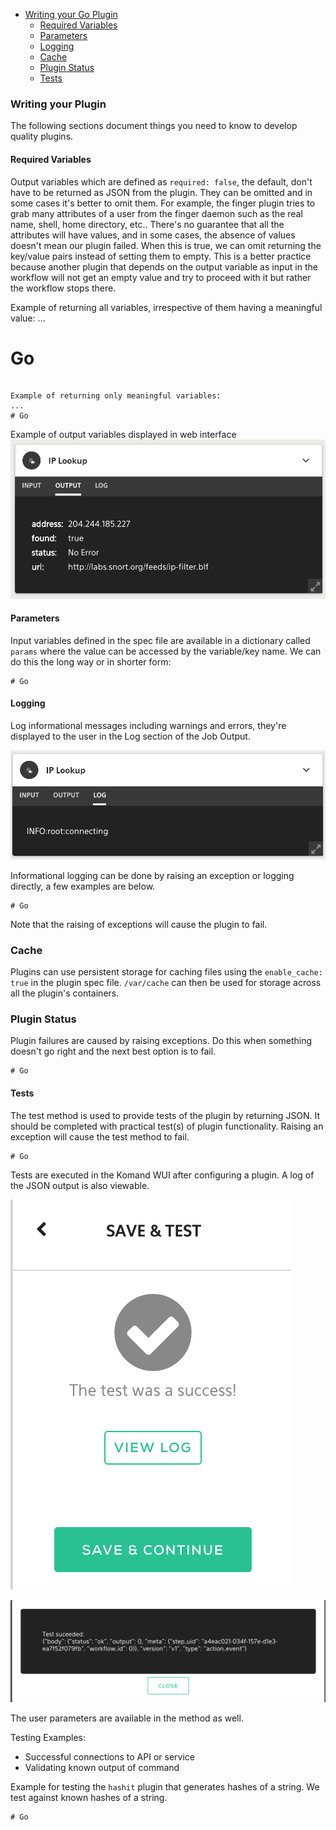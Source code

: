 <!-- START doctoc generated TOC please keep comment here to allow auto update -->
<!-- DON'T EDIT THIS SECTION, INSTEAD RE-RUN doctoc TO UPDATE -->

- [Writing your Go Plugin](#writing-your-plugin)
  - [Required Variables](#required-variables)
  - [Parameters](#parameters)
  - [Logging](#logging)
  - [Cache](#cache)
  - [Plugin Status](#plugin-status)
  - [Tests](#test)

### Writing your Plugin

The following sections document things you need to know to develop quality plugins.

#### Required Variables

Output variables which are defined as `required: false`, the default, don't have to be returned as JSON from the plugin.
They can be omitted and in some cases it's better to omit them. For example, the finger plugin tries to grab many
attributes of a user from the finger daemon such as the real name, shell, home directory, etc.. There's no guarantee that
all the attributes will have values, and in some cases, the absence of values doesn't mean our plugin failed. When this
is true, we can omit returning the key/value pairs instead of setting them to empty. This is a better practice because
another plugin that depends on the output variable as input in the workflow will not get an empty value and try to
proceed with it but rather the workflow stops there.

Example of returning all variables, irrespective of them having a meaningful value:
...
# Go
```

Example of returning only meaningful variables:
...
# Go
```

Example of output variables displayed in web interface
![Output Variables](imgs/output_var.png)

#### Parameters

Input variables defined in the spec file are available in a dictionary called `params` where the value can be accessed by the variable/key name.
We can do this the long way or in shorter form:
```
# Go
```

#### Logging

Log informational messages including warnings and errors, they're displayed to the user in the Log section of the Job Output.

![Log Output](imgs/log_var.png)

Informational logging can be done by raising an exception or logging directly, a few examples are below. 
```
# Go
```

Note that the raising of exceptions will cause the plugin to fail.

### Cache

Plugins can use persistent storage for caching files using the `enable_cache: true` in the plugin spec file.
`/var/cache` can then be used for storage across all the plugin's containers.

### Plugin Status

Plugin failures are caused by raising exceptions. Do this when something doesn't go right and the next best option is to fail.
```
# Go
```

#### Tests

The test method is used to provide tests of the plugin by returning JSON. It should be completed with practical test(s) of plugin functionality.
Raising an exception will cause the test method to fail.

```
# Go
```

Tests are executed in the Komand WUI after configuring a plugin. A log of the JSON output is also viewable.

![Testing Interface](imgs/test.png)

![Testing Log](imgs/test_log.png)

The user parameters are available in the method as well.

Testing Examples:
* Successful connections to API or service
* Validating known output of command

Example for testing the `hashit` plugin that generates hashes of a string. We test against known hashes of a string.
```
# Go
```
